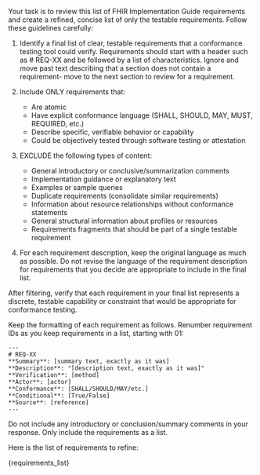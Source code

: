 Your task is to review this list of FHIR Implementation Guide requirements and create a refined, concise list of only the testable requirements. Follow these guidelines carefully:

1. Identify a final list of clear, testable requirements that a conformance testing tool could verify. Requirements should start with a header such as # REQ-XX and be followed by a list of characteristics. Ignore and move past text describing that a section does not contain a requirement- move to the next section to review for a requirement.

2. Include ONLY requirements that:
   - Are atomic
   - Have explicit conformance language (SHALL, SHOULD, MAY, MUST, REQUIRED, etc.)
   - Describe specific, verifiable behavior or capability
   - Could be objectively tested through software testing or attestation

3. EXCLUDE the following types of content:
   - General introductory or conclusive/summarization comments
   - Implementation guidance or explanatory text
   - Examples or sample queries
   - Duplicate requirements (consolidate similar requirements)
   - Information about resource relationships without conformance statements
   - General structural information about profiles or resources
   - Requirements fragments that should be part of a single testable requirement

4. For each requirement description, keep the original language as much as possible. Do not revise the language of the requirement description for requirements that you decide are appropriate to include in the final list.

After filtering, verify that each requirement in your final list represents a discrete, testable capability or constraint that would be appropriate for conformance testing.

Keep the formatting of each requirement as follows. Renumber requirement IDs as you keep requirements in a list, starting with 01:

    ---
    # REQ-XX
    **Summary**: [summary text, exactly as it was]
    **Description**: "[description text, exactly as it was]"
    **Verification**: [method]
    **Actor**: [actor]
    **Conformance**: [SHALL/SHOULD/MAY/etc.]
    **Conditional**: [True/False]
    **Source**: [reference]
    ---

Do not include any introductory or conclusion/summary comments in your response. Only include the requirements as a list.

Here is the list of requirements to refine:

{requirements_list}